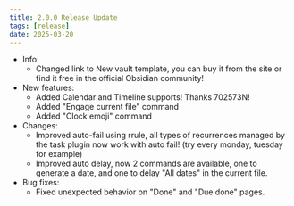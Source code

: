 ```yaml
---
title: 2.0.0 Release Update
tags: [release]
date: 2025-03-20
---
```


- Info:
    - Changed link to New vault template, you can buy it from the site or find it free in the official Obsidian community!
- New features:
    - Added Calendar and Timeline supports! Thanks 702573N!
    - Added "Engage current file" command
    - Added "Clock emoji" command
- Changes:
    - Improved auto-fail using rrule, all types of recurrences managed by the task plugin now work with auto fail! (try every monday, tuesday for example)
    - Improved auto delay, now 2 commands are available, one to generate a date, and one to delay "All dates" in the current file.
- Bug fixes:
    - Fixed unexpected behavior on "Done" and "Due done" pages.